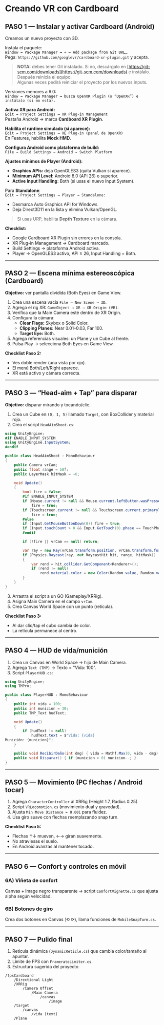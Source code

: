 
# Creando VR con Cardboard

## PASO 1 — Instalar y activar Cardboard (Android)
Creamos un nuevo proyecto con 3D.  

Instala el paquete:  
`Window → Package Manager → + → Add package from Git URL…`  
Pega: `https://github.com/googlevr/cardboard-xr-plugin.git` y acepta.

> **NOTA:** debes tener Git instalado. Si no, descárgalo en [https://git-scm.com/downloads](https://git-scm.com/downloads) e instálalo. Después reinicia el equipo.  
> Algunas veces pedirá reiniciar el proyecto por los nuevos inputs.

Versiones menores a 6.0:  
`Window → Package Manager → busca OpenXR Plugin (o “OpenXR”) e instálalo (si no está).`

**Activa XR para Android:**  
`Edit → Project Settings → XR Plug-in Management`  
Pestaña Android → marca **Cardboard XR Plugin**.

**Habilita el runtime simulado (si aparece):**  
`Edit → Project Settings → XE Plug-in (panel de OpenXR)`  
En Features, habilita **Mock HMD**.

**Configura Android como plataforma de build:**  
`File → Build Settings → Android → Switch Platform`

**Ajustes mínimos de Player (Android):**  
- **Graphics APIs:** deja OpenGLES3 (quita Vulkan si aparece).  
- **Minimum API Level:** Android 8.0 (API 26) o superior.  
- **Active Input Handling:** Both (si usas el nuevo Input System).  

Para **Standalone**:  
`Edit → Project Settings → Player → Standalone:`  
- Desmarca Auto Graphics API for Windows.  
- Deja Direct3D11 en la lista y elimina Vulkan/OpenGL.  

> Si usas URP, habilita **Depth Texture** en la cámara.

**Checklist:**
- Google Cardboard XR Plugin sin errores en la consola.
- XR Plug-in Management → Cardboard marcado.
- Build Settings → plataforma Android activa.
- Player → OpenGLES3 activo, API ≥ 26, Input Handling = Both.

---

## PASO 2 — Escena mínima estereoscópica (Cardboard)
**Objetivo:** ver pantalla dividida (Both Eyes) en Game View.  

1. Crea una escena vacía `File → New Scene → 3D`.  
2. Agrega el rig XR: `GameObject → XR → XR Origin (VR)`.  
3. Verifica que la Main Camera esté dentro de XR Origin.  
4. Configura la cámara:
   - **Clear Flags:** Skybox o Solid Color.
   - **Clipping Planes:** Near 0.01–0.03, Far 100.
   - **Target Eye:** Both.  
5. Agrega referencias visuales: un Plane y un Cube al frente.  
6. Pulsa Play → selecciona Both Eyes en Game View.

**Checklist Paso 2:**  
- Ves doble render (una vista por ojo).
- El menú Both/Left/Right aparece.
- XR está activo y cámara correcta.

---

## PASO 3 — “Head-aim + Tap” para disparar
**Objetivo:** disparar mirando y tocando/clic.  

1. Crea un Cube en `(0, 1, 5)` llamado `Target`, con BoxCollider y material rojo.  
2. Crea el script `HeadAimShoot.cs`:

```csharp
using UnityEngine;
#if ENABLE_INPUT_SYSTEM
using UnityEngine.InputSystem;
#endif

public class HeadAimShoot : MonoBehaviour
{
    public Camera vrCam;
    public float range = 50f;
    public LayerMask hitMask = ~0;

    void Update()
    {
        bool fire = false;
        #if ENABLE_INPUT_SYSTEM
        if (Mouse.current != null && Mouse.current.leftButton.wasPressedThisFrame)
            fire = true;
        if (Touchscreen.current != null && Touchscreen.current.primaryTouch.press.wasPressedThisFrame)
            fire = true;
        #else
        if (Input.GetMouseButtonDown(0)) fire = true;
        if (Input.touchCount > 0 && Input.GetTouch(0).phase == TouchPhase.Began) fire = true;
        #endif

        if (!fire || vrCam == null) return;

        var ray = new Ray(vrCam.transform.position, vrCam.transform.forward);
        if (Physics.Raycast(ray, out RaycastHit hit, range, hitMask))
        {
            var rend = hit.collider.GetComponent<Renderer>();
            if (rend != null)
                rend.material.color = new Color(Random.value, Random.value, Random.value);
        }
    }
}
```

3. Arrastra el script a un GO (Gameplay/XRRig).  
4. Asigna Main Camera en el campo `vrCam`.  
5. Crea Canvas World Space con un punto (retícula).

**Checklist Paso 3:**
- Al dar clic/tap el cubo cambia de color.
- La retícula permanece al centro.

---

## PASO 4 — HUD de vida/munición
1. Crea un Canvas en World Space → hijo de Main Camera.  
2. Agrega `Text (TMP)` → Texto = "Vida: 100".  
3. Script `PlayerHUD.cs`:

```csharp
using UnityEngine;
using TMPro;

public class PlayerHUD : MonoBehaviour
{
    public int vida = 100;
    public int municion = 30;
    public TMP_Text hudText;

    void Update()
    {
        if (hudText != null)
            hudText.text = $"Vida: {vida}
Munición: {municion}";
    }

    public void RecibirDaño(int dmg) { vida = Mathf.Max(0, vida - dmg); }
    public void Disparar() { if (municion > 0) municion--; }
}
```

---

## PASO 5 — Movimiento (PC flechas / Android tocar)
1. Agrega `CharacterController` al XRRig (Height 1.7, Radius 0.25).  
2. Script `VRLocomotion.cs` (movimiento dual y gravedad).  
3. Ajusta `Min Move Distance = 0.001` para fluidez.  
4. Usa giro suave con flechas reemplazando snap turn.

**Checklist Paso 5:**  
- Flechas ↑↓ mueven, ←→ giran suavemente.  
- No atraviesas el suelo.  
- En Android avanzas al mantener tocado.

---

## PASO 6 — Confort y controles en móvil
### 6A) Viñeta de confort
Canvas + Image negro transparente → script `ComfortVignette.cs` que ajusta alpha según velocidad.

### 6B) Botones de giro
Crea dos botones en Canvas (⟲ ⟳), llama funciones de `MobileSnapTurn.cs`.

---

## PASO 7 — Pulido final
1. Retícula dinámica (`DynamicReticle.cs`) que cambia color/tamaño al apuntar.  
2. Límite de FPS con `FramerateLimiter.cs`.  
3. Estructura sugerida del proyecto:

```
/fpsCardboard
    /Directional Light
    /XRRig
        /Camera Offset
            /Main Camera
                /canvas
                    /image
    /target
        /canvas
            /vida (text)
    /Plane
```
